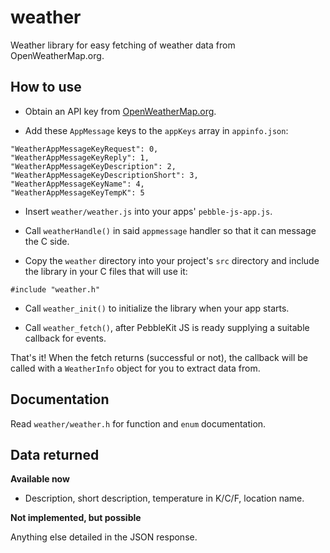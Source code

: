 # weather

Weather library for easy fetching of weather data from OpenWeatherMap.org.


## How to use

* Obtain an API key from [OpenWeatherMap.org](http://openweathermap.org/api).

* Add these `AppMessage` keys to the `appKeys` array in `appinfo.json`:

```
"WeatherAppMessageKeyRequest": 0,
"WeatherAppMessageKeyReply": 1,
"WeatherAppMessageKeyDescription": 2,
"WeatherAppMessageKeyDescriptionShort": 3,
"WeatherAppMessageKeyName": 4,
"WeatherAppMessageKeyTempK": 5
```

* Insert `weather/weather.js` into your apps' `pebble-js-app.js`.

* Call `weatherHandle()` in said `appmessage` handler so that it can message the C side.

* Copy the `weather` directory into your project's `src` directory and include
  the library in your C files that will use it:

```
#include "weather.h"
``` 

* Call `weather_init()` to initialize the library when your app starts.

* Call `weather_fetch()`,  after PebbleKit JS is ready supplying a suitable
  callback for events.

That's it! When the fetch returns (successful or not), the callback will be
called with a `WeatherInfo` object for you to extract data from.


## Documentation

Read `weather/weather.h` for function and `enum` documentation.


## Data returned

**Available now**

* Description, short description, temperature in K/C/F, location name.

**Not implemented, but possible**

Anything else detailed in the JSON response.

